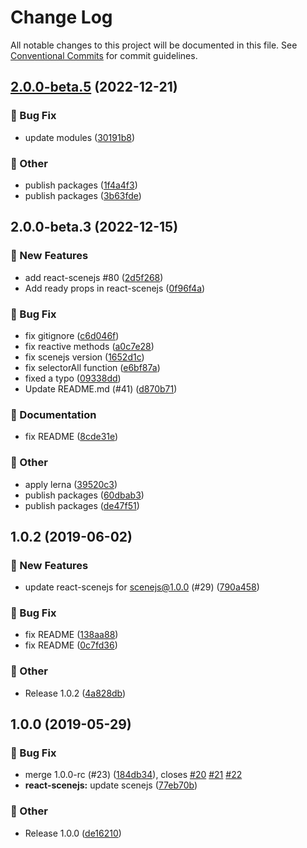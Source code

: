 # Change Log

All notable changes to this project will be documented in this file.
See [Conventional Commits](https://conventionalcommits.org) for commit guidelines.

## [2.0.0-beta.5](https://github.com/daybrush/scenejs/compare/react-scenejs@2.0.0-beta.3...react-scenejs@2.0.0-beta.5) (2022-12-21)


### :bug: Bug Fix

* update modules ([30191b8](https://github.com/daybrush/scenejs/commit/30191b8e7c195de355d0c01fa9110d6fe0b3df3b))


### :mega: Other

* publish packages ([1f4a4f3](https://github.com/daybrush/scenejs/commit/1f4a4f3719f1789fb91c7e744f4bf8261751944f))
* publish packages ([3b63fde](https://github.com/daybrush/scenejs/commit/3b63fde8232cdc6454a8d8fe1a42b6317d614036))



## 2.0.0-beta.3 (2022-12-15)


### :rocket: New Features

* add react-scenejs #80 ([2d5f268](https://github.com/daybrush/scenejs/commit/2d5f26827bc4ba0817040e3a79d11d52f6b0310c))
* Add ready props in react-scenejs ([0f96f4a](https://github.com/daybrush/scenejs/commit/0f96f4aff027253c5b4f87864f07da0346a1c8c6))


### :bug: Bug Fix

* fix gitignore ([c6d046f](https://github.com/daybrush/scenejs/commit/c6d046fbd28fc635790bfe4b8d993534c86a89d4))
* fix reactive methods ([a0c7e28](https://github.com/daybrush/scenejs/commit/a0c7e28344c03e819882341be6a837d41b7fe40f))
* fix scenejs version ([1652d1c](https://github.com/daybrush/scenejs/commit/1652d1cb9aef3f3835175fd828f93eb4a83feebf))
* fix selectorAll function ([e6bf87a](https://github.com/daybrush/scenejs/commit/e6bf87af370ac058340c6087fad5138863ab6f5d))
* fixed a typo ([09338dd](https://github.com/daybrush/scenejs/commit/09338ddaf7c7ec66e0da2c4c7b05f3f4a05b4ee1))
* Update README.md (#41) ([d870b71](https://github.com/daybrush/scenejs/commit/d870b710ba2f16e86590f7a11d27d27bb7601e8b))


### :memo: Documentation

* fix README ([8cde31e](https://github.com/daybrush/scenejs/commit/8cde31e46379009d0c42324702fcacefad53e426))


### :mega: Other

* apply lerna ([39520c3](https://github.com/daybrush/scenejs/commit/39520c38008399d7947684f7e443b9b1765e422b))
* publish packages ([60dbab3](https://github.com/daybrush/scenejs/commit/60dbab3c8ba568b818a0fc1cd941d9dfe64c7be3))
* publish packages ([de47f51](https://github.com/daybrush/scenejs/commit/de47f5187843c7ec208fea797f67d413f530ab8e))

## 1.0.2 (2019-06-02)


### :rocket: New Features

* update react-scenejs for scenejs@1.0.0 (#29) ([790a458](https://github.com/daybrush/scenejs/commit/790a4584503cd0eb284e9d335fe25dc621e51c36))


### :bug: Bug Fix

* fix README ([138aa88](https://github.com/daybrush/scenejs/commit/138aa88542ad84de3c14d9264d1c74e16cba871f))
* fix README ([0c7fd36](https://github.com/daybrush/scenejs/commit/0c7fd364e6a9e6f6d7665085bc16917ec1abe724))


### :mega: Other

* Release 1.0.2 ([4a828db](https://github.com/daybrush/scenejs/commit/4a828db1114307b7770b32c0beee9a318959cf2b))

## 1.0.0 (2019-05-29)


### :bug: Bug Fix

* merge 1.0.0-rc (#23) ([184db34](https://github.com/daybrush/scenejs/commit/184db34e5aac51d503a306b8a0fd4155a21834b4)), closes [#20](https://github.com/daybrush/scenejs/issues/20) [#21](https://github.com/daybrush/scenejs/issues/21) [#22](https://github.com/daybrush/scenejs/issues/22)
* **react-scenejs:** update scenejs ([77eb70b](https://github.com/daybrush/scenejs/commit/77eb70bed8cff215a6a3f5bcfc70b6b62072d5a9))


### :mega: Other

* Release 1.0.0 ([de16210](https://github.com/daybrush/scenejs/commit/de16210268c416eb4c575af275893327357f9359))
